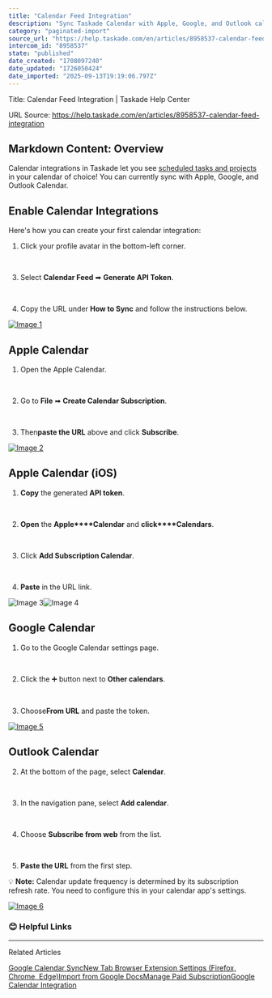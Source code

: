 ```yaml
---
title: "Calendar Feed Integration"
description: "Sync Taskade Calendar with Apple, Google, and Outlook calendars."
category: "paginated-import"
source_url: "https://help.taskade.com/en/articles/8958537-calendar-feed-integration"
intercom_id: "8958537"
state: "published"
date_created: "1708097240"
date_updated: "1726050424"
date_imported: "2025-09-13T19:19:06.797Z"
---
```


Title: Calendar Feed Integration | Taskade Help Center

URL Source: https://help.taskade.com/en/articles/8958537-calendar-feed-integration

Markdown Content:
**Overview**
------------

Calendar integrations in Taskade let you see [scheduled tasks and projects](https://intercom.help/taskade/en/articles/8958375) in your calendar of choice! You can currently sync with Apple, Google, and Outlook Calendar.

**Enable Calendar Integrations**
--------------------------------

Here's how you can create your first calendar integration:

1.   Click your profile avatar in the bottom-left corner.

​

3.   Select **Calendar Feed** ➡ **Generate API Token**.

​

4.   Copy the URL under **How to Sync** and follow the instructions below.

[![Image 1](https://downloads.intercomcdn.com/i/o/1168379577/d7e11d48075d6860f6b7e1a5/calendar-feed-integration.jpg?expires=1757792700&signature=c8d117c22ddd539e35485ca8385e5c0fb1e2b60da33ebadef64ba5feabd59bee&req=dSEhHsp5lIRYXvMW1HO4zdhE3LRfQe28McaV2zUJw2uyXgHIFUiiUjwxEXHS%0A7Eui9Lf0v4fzcbyMwCM%3D%0A)](https://downloads.intercomcdn.com/i/o/1168379577/d7e11d48075d6860f6b7e1a5/calendar-feed-integration.jpg?expires=1757792700&signature=c8d117c22ddd539e35485ca8385e5c0fb1e2b60da33ebadef64ba5feabd59bee&req=dSEhHsp5lIRYXvMW1HO4zdhE3LRfQe28McaV2zUJw2uyXgHIFUiiUjwxEXHS%0A7Eui9Lf0v4fzcbyMwCM%3D%0A)

**Apple Calendar**
------------------

1.   Open the Apple Calendar.

​

2.   Go to **File** ➡ **Create Calendar Subscription**.

​

3.   Then**paste the URL** above and click **Subscribe**.

[![Image 2](https://downloads.intercomcdn.com/i/o/1168379978/b423fac74aac87e0be906eb7/apple-calendar-setup.jpg?expires=1757792700&signature=48f742c45f8597f07c686163026781b2d3b84f3a00b25b97d28aae9936505753&req=dSEhHsp5lIhYUfMW1HO4zS5rHIi2UMUrQPPM77VJ0W1JL5aOGecZ5Sjbhct8%0AQWnnpiX0LiUxwLoYTyU%3D%0A)](https://downloads.intercomcdn.com/i/o/1168379978/b423fac74aac87e0be906eb7/apple-calendar-setup.jpg?expires=1757792700&signature=48f742c45f8597f07c686163026781b2d3b84f3a00b25b97d28aae9936505753&req=dSEhHsp5lIhYUfMW1HO4zS5rHIi2UMUrQPPM77VJ0W1JL5aOGecZ5Sjbhct8%0AQWnnpiX0LiUxwLoYTyU%3D%0A)

**Apple Calendar (iOS)**
------------------------

1.   **Copy** the generated **API token**.

​

2.   **Open** the **Apple****Calendar** and **click****Calendars**.

​

3.   Click **Add Subscription Calendar**.

​

4.   **Paste** in the URL link.

![Image 3](https://downloads.intercomcdn.com/i/o/1168380526/0d5d53e976d9e8aaa82e5fd4/ios-calendar-setup-1.jpg?expires=1757916000&signature=461875930bc0e7c8babaa6378fe5008cd401fe519179608665dba1e102c2fdc9&req=dSEhHsp2nYRdX%2FMW3Hu4gQ7nvX9HEyp%2BT9DdRWnHbwylfVPcPdW6wZgZFNrP%0AOQ%3D%3D%0A)![Image 4](https://downloads.intercomcdn.com/i/o/1168380703/c5e2c6d25e0360521ab9959e/ios-calendar-setup-2.jpg?expires=1757916000&signature=24a79002fe3528b13b60209adbb6303ba7eff0291679aa4e5bf8ac6057f21dcf&req=dSEhHsp2nYZfWvMW3Hu4gYgL1ABar%2Fd%2FlwJzLpRSoMCwB2TWSQdcJ6FCfUgE%0Agw%3D%3D%0A)

**Google Calendar**
-------------------

1.   Go to the Google Calendar settings page.

​

2.   Click the ➕ button next to **Other calendars**.

​

3.   Choose**From URL** and paste the token.

[![Image 5](https://downloads.intercomcdn.com/i/o/1168382422/9fb4baa3b67292a5ee8caf03/google-calendar-setup.jpg?expires=1757792700&signature=5ab8db53f31782e4de8be966d23d2d9ffe81c5d7776133eda8b7a3731b34652d&req=dSEhHsp2n4VdW%2FMW1HO4zdZ8Zms8kwcie3ujKmQjIfTaQuIWiXEmZB9lDrbx%0AS3j4VDskFH4fwEqxWFY%3D%0A)](https://downloads.intercomcdn.com/i/o/1168382422/9fb4baa3b67292a5ee8caf03/google-calendar-setup.jpg?expires=1757792700&signature=5ab8db53f31782e4de8be966d23d2d9ffe81c5d7776133eda8b7a3731b34652d&req=dSEhHsp2n4VdW%2FMW1HO4zdZ8Zms8kwcie3ujKmQjIfTaQuIWiXEmZB9lDrbx%0AS3j4VDskFH4fwEqxWFY%3D%0A)

**Outlook Calendar**
--------------------

2.   At the bottom of the page, select **Calendar**.

​

3.   In the navigation pane, select **Add calendar**.

​

4.   Choose **Subscribe from web** from the list.

​

5.   **Paste the URL** from the first step.

💡 **Note:** Calendar update frequency is determined by its subscription refresh rate. You need to configure this in your calendar app's settings.

[![Image 6](https://downloads.intercomcdn.com/i/o/1168384771/16c46be5d7eb2a16c6f31492/outlook-calendar-setup.jpg?expires=1757792700&signature=0c7ad54f69a3f41d2f655e76dc8a274fc7f05a94400d4d54803a4d9f09c1a023&req=dSEhHsp2mYZYWPMW1HO4zVTLvuQq%2FAcsH9iPLPAFTkbBlHJyHb7ocduTmfVi%0AnRGUse3cRdy%2BPqsFuMY%3D%0A)](https://downloads.intercomcdn.com/i/o/1168384771/16c46be5d7eb2a16c6f31492/outlook-calendar-setup.jpg?expires=1757792700&signature=0c7ad54f69a3f41d2f655e76dc8a274fc7f05a94400d4d54803a4d9f09c1a023&req=dSEhHsp2mYZYWPMW1HO4zVTLvuQq%2FAcsH9iPLPAFTkbBlHJyHb7ocduTmfVi%0AnRGUse3cRdy%2BPqsFuMY%3D%0A)

### **😊 Helpful Links**

* * *

Related Articles

[Google Calendar Sync](https://help.taskade.com/en/articles/8958536-google-calendar-sync)[New Tab Browser Extension Settings (Firefox, Chrome, Edge)](https://help.taskade.com/en/articles/8958549-new-tab-browser-extension-settings-firefox-chrome-edge)[Import from Google Docs](https://help.taskade.com/en/articles/8958595-import-from-google-docs)[Manage Paid Subscription](https://help.taskade.com/en/articles/8958630-manage-paid-subscription)[Google Calendar Integration](https://help.taskade.com/en/articles/10098136-google-calendar-integration)
